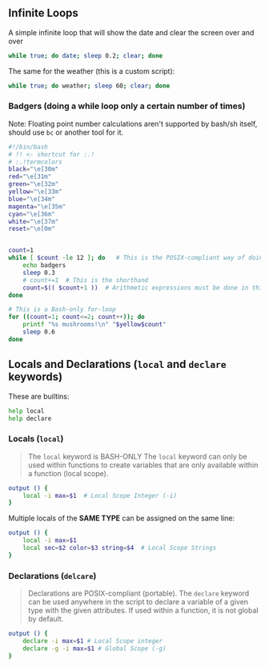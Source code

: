 


## Infinite Loops
A simple infinite loop that will show the date and clear the screen over and over
```bash
while true; do date; sleep 0.2; clear; done
```
The same for the weather (this is a custom script):
```bash
while true; do weather; sleep 60; clear; done
```


### Badgers (doing a while loop only a certain number of times)

Note: Floating point number calculations aren't supported by bash/sh itself, should use `bc` or
another tool for it.

```bash
#!/bin/bash
# !! <- shortcut for :.! 
# :.!termcolors
black="\e[30m"
red="\e[31m"
green="\e[32m"
yellow="\e[33m"
blue="\e[34m"
magenta="\e[35m"
cyan="\e[36m"
white="\e[37m"
reset="\e[0m"


count=1
while [ $count -le 12 ]; do   # This is the POSIX-compliant way of doing this (this is the same as `while test`)
    echo badgers
    sleep 0.3
    # count+=1  # This is the shorthand
    count=$(( $count+1 ))  # Arithmetic expressions must be done in this way: $(( expression ))
done

# This is a Bash-only for-loop
for ((count=1; count<=2; count++)); do
    printf "%s mushrooms!\n" "$yellow$count"
    sleep 0.6
done
```

## Locals and Declarations (`local` and `declare` keywords)
These are builtins:
```bash
help local
help declare
```

### Locals (`local`)
> The `local` keyword is BASH-ONLY
The `local` keyword can only be used within functions to create
variables that are only available within a function (local scope). 
```bash
output () {
    local -i max=$1  # Local Scope Integer (-i)
}
```
Multiple locals of the **SAME TYPE** can be assigned on the same line:
```bash
output () {
    local -i max=$1
    local sec=$2 color=$3 string=$4  # Local Scope Strings
}
```

### Declarations (`delcare`)
> Declarations are POSIX-compliant (portable).
The `declare` keyword can be used anywhere in the script to declare
a variable of a given type with the given attributes. If used within a function,
it is not global by default.
```bash
output () {
    declare -i max=$1 # Local Scope integer
    declare -g -i max=$1 # Global Scope (-g)
}
```




